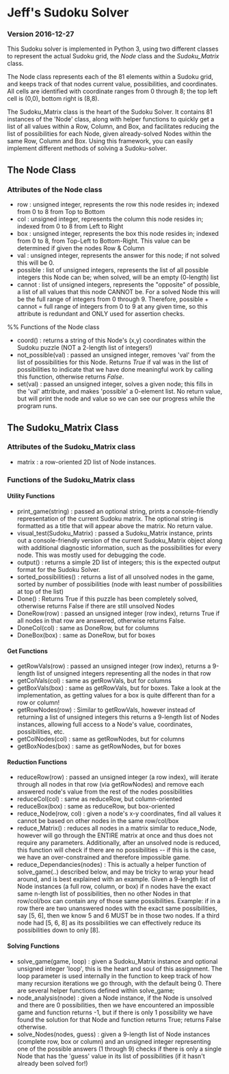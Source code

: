 # Jeff's Sudoku Solver
### Version 2016-12-27

This Sudoku solver is implemented in Python 3, using two different classes to represent the actual Sudoku grid, the *Node* class and the *Sudoku_Matrix* class.

The Node class represents each of the 81 elements within a Sudoku grid, and keeps track of that nodes current value, possibilities, and coordinates. All cells are identified with coordinate ranges from 0 through 8; the top left cell is (0,0), bottom right is (8,8).

The Sudoku_Matrix class is the heart of the Sudoku Solver. It contains 81 instances of the 'Node' class, along with helper functions to quickly get a list of all values within a Row, Column, and Box, and facilitates reducing the list of possibilities for each Node, given already-solved Nodes within the same Row, Column and Box. Using this framework, you can easily implement different methods of solving a Sudoku-solver.


## The Node Class
### Attributes of the Node class
- row : unsigned integer, represents the row this node resides in; indexed from 0 to 8 from Top to Bottom
- col : unsigned integer, represents the column this node resides in; indexed from 0 to 8 from Left to Right
- box : unsigned integer, represents the box this node resides in; indexed from 0 to 8, from Top-Left to Bottom-Right. This value can be determined if given the nodes Row & Column
- val : unsigned integer, represents the answer for this node; if not solved this will be 0.
- possible : list of unsigned integers, represents the list of all possible integers this Node can be; when solved, will be an empty (0-length) list
- cannot : list of unsigned integers, represents the "opposite" of possible, a list of all values that this node CANNOT be. For a solved Node this will be the full range of integers from 0 through 9. Therefore, possible + cannot = full range of integers from 0 to 9 at any given time, so this attribute is redundant and ONLY used for assertion checks.

%% Functions of the Node class
- coord() : returns a string of this Node's (x,y) coordinates within the Sudoku puzzle (NOT a 2-length list of integers!)
- not_possible(val) : passed an unsigned integer, removes 'val' from the list of possibilities for this Node. Returns *True* if val was in the list of possibilities to indicate that we have done meaningful work by calling this function, otherwise returns *False*.
- set(val) : passed an unsigned integer, solves a given node; this fills in the 'val' attribute, and makes 'possible' a 0-element list. No return value, but will print the node and value so we can see our progress while the program runs.


## The Sudoku_Matrix Class
### Attributes of the Sudoku_Matrix class
- matrix : a row-oriented 2D list of Node instances.

### Functions of the Sudoku_Matrix class
#### Utility Functions
- print_game(string) : passed an optional string, prints a console-friendly representation of the current Sudoku matrix. The optional string is formatted as a title that will appear above the matrix. No return value.
- visual_test(Sudoku_Matrix) : passed a Sudoku_Matrix instance, prints out a console-friendly version of the current Sudoku_Matrix object along with additional diagnostic information, such as the possibilities for every node. This was mostly used for debugging the code.
- output() : returns a simple 2D list of integers; this is the expected output format for the Sudoku Solver.
- sorted_possibilities() : returns a list of all unsolved nodes in the game, sorted by number of possibilities (node with least number of possibilities at top of the list)
- Done() : Returns True if this puzzle has been completely solved, otherwise returns False if there are still unsolved Nodes
- DoneRow(row) : passed an unsigned integer (row index), returns True if all nodes in that row are answered, otherwise returns False.
- DoneCol(col) : same as DoneRow, but for columns
- DoneBox(box) : same as DoneRow, but for boxes

#### Get Functions
- getRowVals(row) : passed an unsigned integer (row index), returns a 9-length list of unsigned integers representing all the nodes in that row
- getColVals(col) : same as getRowVals, but for columns
- getBoxVals(box) : same as getRowVals, but for boxes. Take a look at the implementation, as getting values for a box is quite different than for a row or column!
- getRowNodes(row) : Similar to getRowVals, however instead of returning a list of unsigned integers this returns a 9-length list of Nodes instances, allowing full access to a Node's value, coordinates, possibilities, etc.
- getColNodes(col) : same as getRowNodes, but for columns
- getBoxNodes(box) : same as getRowNodes, but for boxes

#### Reduction Functions
- reduceRow(row) : passed an unsigned integer (a row index), will iterate through all nodes in that row (via getRowNodes) and remove each answered node's value from the rest of the nodes possibilities
- reduceCol(col) : same as reduceRow, but column-oriented
- reduceBox(box) : same as reduceRow, but box-oriented
- reduce_Node(row, col) : given a node's x-y coordinates, find all values it cannot be based on other nodes in the same row/col/box
- reduce_Matrix() : reduces all nodes in a matrix similar to reduce_Node, however will go through the ENTIRE matrix at once and thus does not require any parameters. Additionally, after an unsolved node is reduced, this function will check if there are no possibilities -- if this is the case, we have an over-constrained and therefore impossible game.
- reduce_Dependancies(nodes) : This is actually a helper function of solve_game(..) described below, and may be tricky to wrap your head around, and is best explained with an example. Given a 9-length list of Node instances (a full row, column, or box) if n nodes have the exact same n-length list of possibilities, then no other Nodes in that row/col/box can contain any of those same possibilities.
Example: if in a row there are two unanswered nodes with the exact same possibilities, say [5, 6], then we know 5 and 6 MUST be in those two nodes. If a third node had [5, 6, 8] as its possibilities we can effectively reduce its possibilities down to only [8].

#### Solving Functions
- solve_game(game, loop) : given a Sudoku_Matrix instance and optional unsigned integer 'loop', this is the heart and soul of this assignment. The loop parameter is used internally in the function to keep track of how many recursion iterations we go through, with the default being 0. There are several helper functions defined within solve_game;
- node_analysis(node) : given a Node instance, if the Node is unsolved and there are 0 possibilities, then we have encountered an impossible game and function returns -1, but if there is only 1 possibility we have found the solution for that Node and function returns True; returns False otherwise.
- solve_Nodes(nodes, guess) : given a 9-length list of Node instances (complete row, box or column) and an unsigned integer representing one of the possible answers (1 through 9) checks if there is only a single Node that has the 'guess' value in its list of possibilities (if it hasn't already been solved for!)
